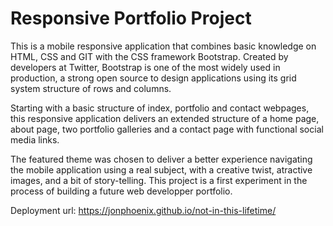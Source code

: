 # Responsive Portfolio Project

This is a mobile responsive application that combines basic knowledge on HTML, CSS and GIT with the CSS framework Bootstrap. Created by developers at Twitter, Bootstrap is one of the most widely used in production, a strong open source to design applications using its grid system structure of rows and columns.

Starting with a basic structure of index, portfolio and contact webpages, this responsive application delivers an extended structure of a home page, about page, two portfolio galleries and a contact page with functional social media links.

The featured theme was chosen to deliver a better experience navigating the mobile application using a real subject, with a creative twist, atractive images, and a bit of story-telling. This project is a first experiment in the process of building a future web developper portfolio.

Deployment url: https://jonphoenix.github.io/not-in-this-lifetime/

